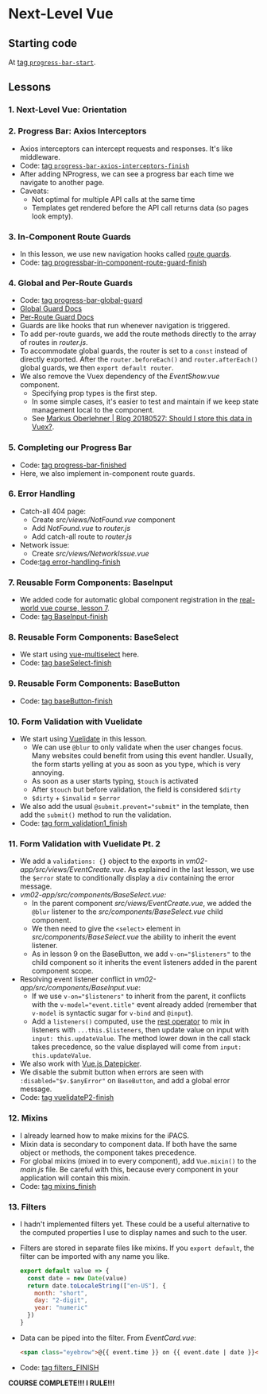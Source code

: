 # Next-Level Vue

## Starting code

At [tag `progress-bar-start`](https://github.com/Code-Pop/real-world-vue/releases/tag/progress-bar-start).

## Lessons

### 1. Next-Level Vue: Orientation

### 2. Progress Bar: Axios Interceptors

- Axios interceptors can intercept requests and responses. It's like middleware.
- Code: [tag `progress-bar-axios-interceptors-finish`](https://github.com/Code-Pop/real-world-vue/releases/tag/progress-bar-axios-interceptors-finish)
- After adding NProgress, we can see a progress bar each time we navigate to another page.
- Caveats:
  - Not optimal for multiple API calls at the same time
  - Templates get rendered before the API call returns data (so pages look empty).

### 3. In-Component Route Guards

- In this lesson, we use new navigation hooks called [route guards](https://router.vuejs.org/guide/advanced/navigation-guards.html#in-component-guards).
- Code: [tag progressbar-in-component-route-guard-finish](https://github.com/Code-Pop/real-world-vue/releases/tag/progressbar-in-component-route-guard-finish)

### 4. Global and Per-Route Guards

- Code: [tag progress-bar-global-guard](https://github.com/Code-Pop/real-world-vue/releases/tag/progress-bar-global-guard)
- [Global Guard Docs](https://router.vuejs.org/guide/advanced/navigation-guards.html#global-guards)
- [Per-Route Guard Docs](https://router.vuejs.org/guide/advanced/navigation-guards.html#per-route-guard)
- Guards are like hooks that run whenever navigation is triggered.
- To add per-route guards, we add the route methods directly to the array of routes in _router.js_.
- To accommodate global guards, the router is set to a `const` instead of directly exported. After the `router.beforeEach()` and `router.afterEach()` global guards, we then `export default router`.
- We also remove the Vuex dependency of the _EventShow.vue_ component.
  - Specifying prop types is the first step.
  - In some simple cases, it's easier to test and maintain if we keep state management local to the component.
  - See [Markus Oberlehner | Blog 20180527: Should I store this data in Vuex?](https://markus.oberlehner.net/blog/should-i-store-this-data-in-vuex/).

### 5. Completing our Progress Bar

- Code: [tag progress-bar-finished](https://github.com/Code-Pop/real-world-vue/releases/tag/progress-bar-finished)
- Here, we also implement in-component route guards.

### 6. Error Handling

- Catch-all 404 page:
  - Create _src/views/NotFound.vue_ component
  - Add _NotFound.vue_ to _router.js_
  - Add catch-all route to _router.js_
- Network issue:
  - Create _src/views/NetworkIssue.vue_
- Code:[tag error-handling-finish](https://github.com/Code-Pop/real-world-vue/releases/tag/error-handling-finish)

### 7. Reusable Form Components: BaseInput

- We added code for automatic global component registration in the [real-world vue course, lesson 7](https://www.vuemastery.com/courses/real-world-vue-js/global-components).
- Code: [tag BaseInput-finish](https://github.com/Code-Pop/real-world-vue/releases/tag/BaseInput-finish)

### 8. Reusable Form Components: BaseSelect

- We start using [vue-multiselect](https://vue-multiselect.js.org/) here.
- Code: [tag baseSelect-finish](https://github.com/Code-Pop/real-world-vue/releases/tag/baseSelect-finish)

### 9. Reusable Form Components: BaseButton

- Code: [tag baseButton-finish](https://github.com/Code-Pop/real-world-vue/releases/tag/baseButton-finish)

### 10. Form Validation with Vuelidate

- We start using [Vuelidate](https://vuelidate.netlify.com/) in this lesson.
  - We can use `@blur` to only validate when the user changes focus. Many websites could benefit from using this event handler. Usually, the form starts yelling at you as soon as you type, which is very annoying.
  - As soon as a user starts typing, `$touch` is activated
  - After `$touch` but before validation, the field is considered `$dirty`
  - `$dirty` + `$invalid` = `$error`
- We also add the usual `@submit.prevent="submit"` in the template, then add the `submit()` method to run the validation.
- Code: [tag form_validation1_finish](https://github.com/Code-Pop/real-world-vue/releases/tag/form_validation1_finish)

### 11. Form Validation with Vuelidate Pt. 2

- We add a `validations: {}` object to the exports in _vm02-app/src/views/EventCreate.vue_. As explained in the last lesson, we use the `$error` state to conditionally display a `div` containing the error message.
- _vm02-app/src/components/BaseSelect.vue:_
  - In the parent component _src/views/EventCreate.vue_, we added the `@blur` listener to the _src/components/BaseSelect.vue_ child component.
  - We then need to give the `<select>` element in _src/components/BaseSelect.vue_ the ability to inherit the event listener.
  - As in lesson 9 on the BaseButton, we add `v-on="$listeners"` to the child component so it inherits the event listeners added in the parent component scope.
- Resolving event listener conflict in _vm02-app/src/components/BaseInput.vue_:
  - If we use `v-on="$listeners"` to inherit from the parent, it conflicts with the `v-model="event.title"` event already added (remember that `v-model` is syntactic sugar for `v-bind` and `@input`).
  - Add a `listeners()` computed, use the [rest operator](https://github.com/br3ndonland/udacity-google-mws/blob/master/lessons/2-ajax-es6-offline/es6/es6-1-syntax.md#115-rest-parameter) to mix in listeners with `...this.$listeners`, then update value on input with `input: this.updateValue`. The method lower down in the call stack takes precedence, so the value displayed will come from `input: this.updateValue`.
- We also work with [Vue.js Datepicker](https://www.npmjs.com/package/vuejs-datepicker).
- We disable the submit button when errors are seen with `:disabled="$v.$anyError"` on `BaseButton`, and add a global error message.
- Code: [tag vuelidateP2-finish](https://github.com/Code-Pop/real-world-vue/releases/tag/vuelidateP2-finish)

### 12. Mixins

- I already learned how to make mixins for the iPACS.
- Mixin data is secondary to component data. If both have the same object or methods, the component takes precedence.
- For global mixins (mixed in to every component), add `Vue.mixin()` to the _main.js_ file. Be careful with this, because every component in your application will contain this mixin.
- Code: [tag mixins_finish](https://github.com/Code-Pop/real-world-vue/releases/tag/mixins_finish)

### 13. Filters

- I hadn't implemented filters yet. These could be a useful alternative to the computed properties I use to display names and such to the user.
- Filters are stored in separate files like mixins. If you `export default`, the filter can be imported with any name you like.

  ```js
  export default value => {
    const date = new Date(value)
    return date.toLocaleString(["en-US"], {
      month: "short",
      day: "2-digit",
      year: "numeric"
    })
  }
  ```

- Data can be piped into the filter. From _EventCard.vue_:
  ```html
  <span class="eyebrow">@{{ event.time }} on {{ event.date | date }}</span>
  ```
- Code: [tag filters_FINISH](https://github.com/Code-Pop/real-world-vue/releases/tag/filters_FINISH)

**COURSE COMPLETE!!! I RULE!!!**
